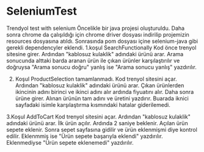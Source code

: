 # SeleniumTest
Trendyol test with selenium
Öncelikle bir java projesi oluşturuldu. Daha sonra chrome da çalışıldığı için chrome driver dosyası indirilip projemizin resources dosyasına atıldı.
Sonrasında pom dosyası içine selenium-java gibi gerekli dependencyler eklendi.
1.koşul SearchFunctionally
Kod önce trenyol sitesine girer. Ardından "kablosuz kulaklik" adındaki ürünü arar.
Arama sonucunda alttaki barda aranan ürün ile çıkan ürünler karşılaştırılır ve doğruysa "Arama sonucu doğru"
yanlış ise "Arama sonucu yanlış" yazdırılır.

2. Koşul ProductSelection tamamlanmadı.
Kod trenyol sitesini açar. Ardından "kablosuz kulaklik" adındaki ürünü arar.
Çıkan ürünlerden ikincinin adını birinci ve ikinci adını alır ardında fiyuatını alır.
Daha sonra ürüne girer. Alınan ürünün tam adını ve üretini yazdırır.
Buarada iknici sayfadaki isimle karşılaştırma kısmındaki hatalar giderilemedi.

3.Koşul AddToCart
Kod trenyol sitesini açar. Ardından "kablosuz kulaklik" adındaki ürünü arar.
İlk ürün açılır. Ardında 2 saniye beklenir. Açılan ürün sepete eklenir. Sonra sepet sayfasına gidilir ve ürün eklenmişmi diye kontrol edilir.
Eklenmmiş ise "Ürün sepete başarıyla eklendi" yazdırılır.
Eklenmediyse "Ürün sepete eklenemedi" yazdırılır.
